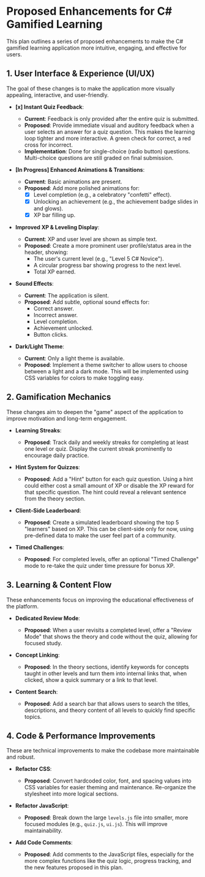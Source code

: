 # Proposed Enhancements for C# Gamified Learning

This plan outlines a series of proposed enhancements to make the C# gamified learning application more intuitive, engaging, and effective for users.

## 1. User Interface & Experience (UI/UX)

The goal of these changes is to make the application more visually appealing, interactive, and user-friendly.

-   **[x] Instant Quiz Feedback**:
    -   **Current**: Feedback is only provided after the entire quiz is submitted.
    -   **Proposed**: Provide immediate visual and auditory feedback when a user selects an answer for a quiz question. This makes the learning loop tighter and more interactive. A green check for correct, a red cross for incorrect.
    -   **Implementation**: Done for single-choice (radio button) questions. Multi-choice questions are still graded on final submission.

-   **[In Progress] Enhanced Animations & Transitions**:
    -   **Current**: Basic animations are present.
    -   **Proposed**: Add more polished animations for:
        -   [x] Level completion (e.g., a celebratory "confetti" effect).
        -   [x] Unlocking an achievement (e.g., the achievement badge slides in and glows).
        -   [x] XP bar filling up.

-   **Improved XP & Leveling Display**:
    -   **Current**: XP and user level are shown as simple text.
    -   **Proposed**: Create a more prominent user profile/status area in the header, showing:
        -   The user's current level (e.g., "Level 5 C# Novice").
        -   A circular progress bar showing progress to the next level.
        -   Total XP earned.

-   **Sound Effects**:
    -   **Current**: The application is silent.
    -   **Proposed**: Add subtle, optional sound effects for:
        -   Correct answer.
        -   Incorrect answer.
        -   Level completion.
        -   Achievement unlocked.
        -   Button clicks.

-   **Dark/Light Theme**:
    -   **Current**: Only a light theme is available.
    -   **Proposed**: Implement a theme switcher to allow users to choose between a light and a dark mode. This will be implemented using CSS variables for colors to make toggling easy.

## 2. Gamification Mechanics

These changes aim to deepen the "game" aspect of the application to improve motivation and long-term engagement.

-   **Learning Streaks**:
    -   **Proposed**: Track daily and weekly streaks for completing at least one level or quiz. Display the current streak prominently to encourage daily practice.

-   **Hint System for Quizzes**:
    -   **Proposed**: Add a "Hint" button for each quiz question. Using a hint could either cost a small amount of XP or disable the XP reward for that specific question. The hint could reveal a relevant sentence from the theory section.

-   **Client-Side Leaderboard**:
    -   **Proposed**: Create a simulated leaderboard showing the top 5 "learners" based on XP. This can be client-side only for now, using pre-defined data to make the user feel part of a community.

-   **Timed Challenges**:
    -   **Proposed**: For completed levels, offer an optional "Timed Challenge" mode to re-take the quiz under time pressure for bonus XP.

## 3. Learning & Content Flow

These enhancements focus on improving the educational effectiveness of the platform.

-   **Dedicated Review Mode**:
    -   **Proposed**: When a user revisits a completed level, offer a "Review Mode" that shows the theory and code without the quiz, allowing for focused study.

-   **Concept Linking**:
    -   **Proposed**: In the theory sections, identify keywords for concepts taught in other levels and turn them into internal links that, when clicked, show a quick summary or a link to that level.

-   **Content Search**:
    -   **Proposed**: Add a search bar that allows users to search the titles, descriptions, and theory content of all levels to quickly find specific topics.

## 4. Code & Performance Improvements

These are technical improvements to make the codebase more maintainable and robust.

-   **Refactor CSS**:
    -   **Proposed**: Convert hardcoded color, font, and spacing values into CSS variables for easier theming and maintenance. Re-organize the stylesheet into more logical sections.

-   **Refactor JavaScript**:
    -   **Proposed**: Break down the large `levels.js` file into smaller, more focused modules (e.g., `quiz.js`, `ui.js`). This will improve maintainability.

-   **Add Code Comments**:
    -   **Proposed**: Add comments to the JavaScript files, especially for the more complex functions like the quiz logic, progress tracking, and the new features proposed in this plan.
